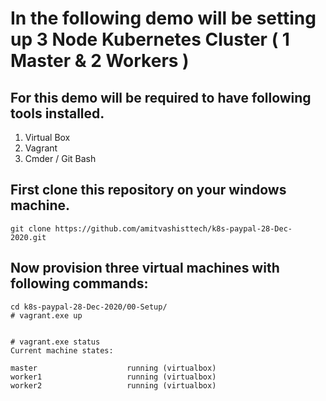 # In the following demo will be setting up 3 Node Kubernetes Cluster ( 1 Master & 2 Workers ) 

## For this demo will be required to have following tools installed. 
1.	Virtual Box
2.	Vagrant 
3.	Cmder / Git Bash 

## First clone this repository on your windows machine.

```
git clone https://github.com/amitvashisttech/k8s-paypal-28-Dec-2020.git
``` 

## Now provision three virtual machines with following commands:

```
cd k8s-paypal-28-Dec-2020/00-Setup/
# vagrant.exe up


# vagrant.exe status
Current machine states:

master                    running (virtualbox)
worker1                   running (virtualbox)
worker2                   running (virtualbox)
```
